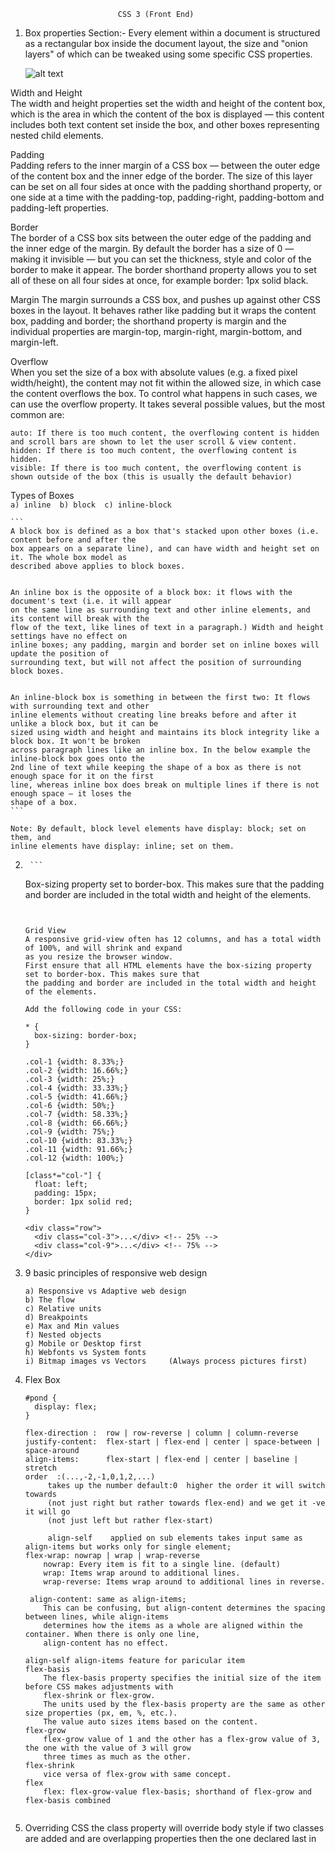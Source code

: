								

					   	    CSS 3 (Front End)

1) Box properties Section:-
	Every element within a document is structured as a rectangular box inside the document layout,
	the size and "onion layers" of which can be tweaked using some specific CSS properties.
	
	![alt text](https://i.ibb.co/MZhYmmX/box-model-css.png "Box Model Image")

 Width and Height  
	The width and height properties set the width and height of the content box, which is the area in 
	which the content of the box is displayed — this content includes both text content set inside the 
	box, and other boxes representing nested child elements.


  Padding  
	Padding refers to the inner margin of a CSS box — between the outer edge of the content box and the 
	inner edge of the border. The size of this layer can be set on all four sides at once with
	the padding shorthand property, or one side at a time with the padding-top, padding-right, 
	padding-bottom and padding-left properties.

  Border  
	The border of a CSS box sits between the outer edge of the padding and the inner edge of the margin. 
	By default the border has a size of 0 — making it invisible — but you can set the thickness, style and 
	color of the border to make it appear. The border shorthand property allows you to set all of these on
	all four sides at once, for example border: 1px solid black. 
 
  Margin
	The margin surrounds a CSS box, and pushes up against other CSS boxes in the layout. It behaves rather like
	padding but it wraps the content box, padding and border; the shorthand property is margin and the individual 
	properties are margin-top, margin-right, margin-bottom, and margin-left.


  Overflow  
	When you set the size of a box with absolute values (e.g. a fixed pixel width/height), the content may not
	fit within the allowed size, in which case the content overflows the box. To control what happens in such 
	cases, we can use the overflow property. It takes several possible values, but the most common are:

	auto: If there is too much content, the overflowing content is hidden and scroll bars are shown to let the user scroll & view content.
	hidden: If there is too much content, the overflowing content is hidden.
	visible: If there is too much content, the overflowing content is shown outside of the box (this is usually the default behavior)

  Types of Boxes  
  	```
	  a) inline 
	  b) block 
	  c) inline-block
	  ```
	
	```
	A block box is defined as a box that's stacked upon other boxes (i.e. content before and after the 
	box appears on a separate line), and can have width and height set on it. The whole box model as
	described above applies to block boxes.
	

	An inline box is the opposite of a block box: it flows with the document's text (i.e. it will appear 
	on the same line as surrounding text and other inline elements, and its content will break with the 
	flow of the text, like lines of text in a paragraph.) Width and height settings have no effect on 
	inline boxes; any padding, margin and border set on inline boxes will update the position of 
	surrounding text, but will not affect the position of surrounding block boxes.
	
	
	An inline-block box is something in between the first two: It flows with surrounding text and other
	inline elements without creating line breaks before and after it unlike a block box, but it can be 
	sized using width and height and maintains its block integrity like a block box. It won't be broken
	across paragraph lines like an inline box. In the below example the inline-block box goes onto the
	2nd line of text while keeping the shape of a box as there is not enough space for it on the first 
	line, whereas inline box does break on multiple lines if there is not enough space — it loses the 
	shape of a box.
	```
	
	Note: By default, block level elements have display: block; set on them, and 
	inline elements have display: inline; set on them.  


2)  	```
	Box-sizing property set to border-box. This makes sure that the padding and border are
	included in the total width and height of the elements.
	```


	Grid View
	A responsive grid-view often has 12 columns, and has a total width of 100%, and will shrink and expand
	as you resize the browser window.  
	First ensure that all HTML elements have the box-sizing property set to border-box. This makes sure that
	the padding and border are included in the total width and height of the elements.

	Add the following code in your CSS:  

	* {
	  box-sizing: border-box;
	}

	.col-1 {width: 8.33%;}
	.col-2 {width: 16.66%;}
	.col-3 {width: 25%;}
	.col-4 {width: 33.33%;}
	.col-5 {width: 41.66%;}
	.col-6 {width: 50%;}
	.col-7 {width: 58.33%;}
	.col-8 {width: 66.66%;}
	.col-9 {width: 75%;}
	.col-10 {width: 83.33%;}
	.col-11 {width: 91.66%;}
	.col-12 {width: 100%;}

	[class*="col-"] {
	  float: left;
	  padding: 15px;
	  border: 1px solid red;
	}

	<div class="row">
	  <div class="col-3">...</div> <!-- 25% -->
	  <div class="col-9">...</div> <!-- 75% -->
	</div>

3) 9 basic principles of responsive web design
	```
	a) Responsive vs Adaptive web design
	b) The flow
	c) Relative units
	d) Breakpoints
	e) Max and Min values
	f) Nested objects
	g) Mobile or Desktop first
	h) Webfonts vs System fonts
	i) Bitmap images vs Vectors		(Always process pictures first)
	```

4) Flex Box
	```
	#pond {
	  display: flex;
	}

	flex-direction :  row | row-reverse | column | column-reverse
	justify-content:  flex-start | flex-end | center | space-between | space-around
	align-items: 	  flex-start | flex-end | center | baseline | stretch
	order  :(...,-2,-1,0,1,2,...) 
		 takes up the number default:0  higher the order it will switch towards
		 (not just right but rather towards flex-end) and we get it -ve it will go
		 (not just left but rather flex-start)  
		 
		 align-self    applied on sub elements takes input same as align-items but works only for single element;
	flex-wrap: nowrap | wrap | wrap-reverse
		nowrap: Every item is fit to a single line. (default)
		wrap: Items wrap around to additional lines.
		wrap-reverse: Items wrap around to additional lines in reverse.

	 align-content: same as align-items; 
		This can be confusing, but align-content determines the spacing between lines, while align-items
		determines how the items as a whole are aligned within the container. When there is only one line, 
		align-content has no effect.

	align-self align-items feature for paricular item
	flex-basis
		The flex-basis property specifies the initial size of the item before CSS makes adjustments with 
		flex-shrink or flex-grow.
		The units used by the flex-basis property are the same as other size properties (px, em, %, etc.). 
		The value auto sizes items based on the content.
	flex-grow
		flex-grow value of 1 and the other has a flex-grow value of 3, the one with the value of 3 will grow 
		three times as much as the other.
	flex-shrink 
		vice versa of flex-grow with same concept.
	flex
		flex: flex-grow-value flex-basis; shorthand of flex-grow and flex-basis combined
		
	```
5) Overriding CSS
	the class property will override body style if two classes are added and are overlapping properties then the one declared last in
	<style> tag will given preference to apply the style property, the id will override on classes but if a class property has 
	!important tied to it it will be given preference.

   em and rem are used for relative units in css

   Use variable in css
	Declare var using --penguin-skin: gray;    	
	background: var(--penguin-skin); to chage the background with color of penguin skin variable color
	IE does not support css variables so use fallbacks while using the variable
	
   By creating your variables in :root, they will be available throughout the whole web page.
	:root {
    	    --penguin-belly: pink;
	}
	we can override the variables in nested classes or other classes and can override :root defined value
	
   use position relative and then provide value to move the elment relative to other elements in html
	h2 {
    		position: relative;
   		top: 25px;
  	}

   The position:fixed keeps the block element fixed even when scrolling and top, bottom, left, right property can be used with it to move
   the elements or change their layout position position of element with respect to BROWSER, it also moves it out of general flow of html    	document, the position :absolute also moves the element out of normal flow of html document and we can use same left, right, top and      	bottom to move the position of element with respect to PARENT element.

   margin: auto will move the block element in center of page. we can also center an image with this while along with this just use 
   display: block;

   The color wheel is a useful tool to visualize how colors relate to each other - it's a circle where similar hues are neighbors
   and different hues are farther apart. When two colors are opposite each other on the wheel, they are called complementary colors.
   They have the characteristic that if they are combined, they "cancel" each other out and create a gray color. However, when placed 
   side-by- side, these colors appear more vibrant and produce a strong visual contrast

   One final point, each page should always have one (and only one) h1 element, which is the main subject of your content. This and the other 	 headings are used in part by search engines to understand the topic of the page.
